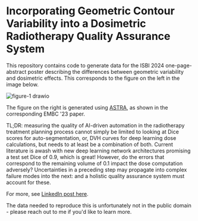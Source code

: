 # Incorporating Geometric Contour Variability into a Dosimetric Radiotherapy Quality Assurance System

This repository contains code to generate data for the ISBI 2024 one-page-abstract poster describing the differences between geometric variability and dosimetric effects. This corresponds to the figure on the left in the image below. 

![figure-1 drawio](https://github.com/ubern-mia/geomvar-OAR/assets/6485878/a9f54b3c-c7da-454a-8c0d-fd044c1861ca)

The figure on the right is generated using [ASTRA](https://github.com/amithjkamath/astra), as shown in the corresponding EMBC '23 paper.

TL;DR: measuring the quality of AI-driven automation in the radiotherapy treatment planning process cannot simply be limited to looking at Dice scores for auto-segmentation, or, DVH curves for deep learning dose calculations, but needs to at least be a combination of both. Current literature is awash with new deep learning network architectures promising a test set Dice of 0.9, which is great! However, do the errors that correspond to the remaining volume of 0.1 impact the dose computation adversely? Uncertainties in a preceding step may propagate into complex failure modes into the next: and a holistic quality assurance system must account for these. 

For more, see [LinkedIn post here](https://www.linkedin.com/posts/amithjkamath_after-an-unforgettable-ieee-international-activity-7200872465835720704-6Cli?utm_source=share&utm_medium=member_desktop).

The data needed to reproduce this is unfortunately not in the public domain - please reach out to me if you'd like to learn more. 
